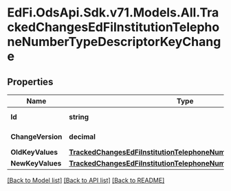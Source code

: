 # EdFi.OdsApi.Sdk.v71.Models.All.TrackedChangesEdFiInstitutionTelephoneNumberTypeDescriptorKeyChange

## Properties

Name | Type | Description | Notes
------------ | ------------- | ------------- | -------------
**Id** | **string** | Resource identifier | [optional] 
**ChangeVersion** | **decimal** | Change version | [optional] 
**OldKeyValues** | [**TrackedChangesEdFiInstitutionTelephoneNumberTypeDescriptorKey**](TrackedChangesEdFiInstitutionTelephoneNumberTypeDescriptorKey.md) |  | [optional] 
**NewKeyValues** | [**TrackedChangesEdFiInstitutionTelephoneNumberTypeDescriptorKey**](TrackedChangesEdFiInstitutionTelephoneNumberTypeDescriptorKey.md) |  | [optional] 

[[Back to Model list]](../../README.md#documentation-for-models) [[Back to API list]](../../README.md#documentation-for-api-endpoints) [[Back to README]](../../README.md)

